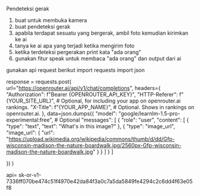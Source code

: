 Pendeteksi gerak

1. buat untuk membuka kamera
2. buat pendeteksi gerak
3. apabila terdapat sesuatu yang bergerak, ambil foto kemudian kirimkan ke ai
4. tanya ke ai apa yang terjadi ketika mengirim foto
5. ketika terdeteksi pergerakan print kata "ada orang"
6. gunakan fitur speak untuk membaca "ada orang" dan output dari ai

gunakan api request berikut
import requests
import json

response = requests.post(
  url="https://openrouter.ai/api/v1/chat/completions",
  headers={
    "Authorization": f"Bearer {OPENROUTER_API_KEY}",
    "HTTP-Referer": f"{YOUR_SITE_URL}", # Optional, for including your app on openrouter.ai rankings.
    "X-Title": f"{YOUR_APP_NAME}", # Optional. Shows in rankings on openrouter.ai.
  },
  data=json.dumps({
    "model": "google/learnlm-1.5-pro-experimental:free", # Optional
    "messages": [
      {
        "role": "user",
        "content": [
          {
            "type": "text",
            "text": "What's in this image?"
          },
          {
            "type": "image_url",
            "image_url": {
              "url": "https://upload.wikimedia.org/wikipedia/commons/thumb/d/dd/Gfp-wisconsin-madison-the-nature-boardwalk.jpg/2560px-Gfp-wisconsin-madison-the-nature-boardwalk.jpg"
            }
          }
        ]
      }
    ]
    
  })
)

api= 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
